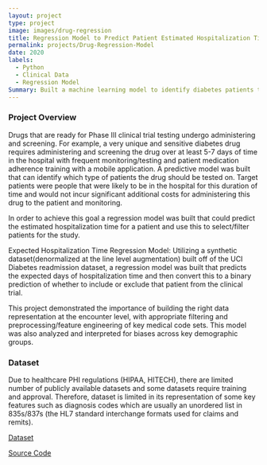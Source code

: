 ```yaml
---
layout: project
type: project
image: images/drug-regression
title: Regression Model to Predict Patient Estimated Hospitalization Time
permalink: projects/Drug-Regression-Model
date: 2020
labels:
  - Python
  - Clinical Data
  - Regression Model
Summary: Built a machine learning model to identify diabetes patients that are likely to be treated with a client drug, thereby ensuring effective reach out of the medical representatives to the corresponding physicians.
---
```


### Project Overview
Drugs that are ready for Phase III clinical trial testing undergo administering and screening. For example, a very unique and sensitive diabetes drug requires administering and screening the drug over at least 5-7 days of time in the hospital with frequent monitoring/testing and patient medication adherence training with a mobile application. A predictive model was built that can identify which type of patients the drug should be tested on. Target patients were people that were likely to be in the hospital for this duration of time and would not incur significant additional costs for administering this drug to the patient and monitoring.

In order to achieve this goal a regression model was built that could predict the estimated hospitalization time for a patient and use this to select/filter patients for the study.

Expected Hospitalization Time Regression Model: Utilizing a synthetic dataset(denormalized at the line level augmentation) built off of the UCI Diabetes readmission dataset, a regression model was built that predicts the expected days of hospitalization time and then convert this to a binary prediction of whether to include or exclude that patient from the clinical trial.

This project demonstrated the importance of building the right data representation at the encounter level, with appropriate filtering and preprocessing/feature engineering of key medical code sets. This model was also analyzed and interpreted for biases across key demographic groups.

### Dataset
Due to healthcare PHI regulations (HIPAA, HITECH), there are limited number of publicly available datasets and some datasets require training and approval. Therefore, dataset is limited in its representation of some key features such as diagnosis codes which are usually an unordered list in 835s/837s (the HL7 standard interchange formats used for claims and remits).

<a href="https://archive.ics.uci.edu/ml/datasets/Diabetes+130-US+hospitals+for+years+1999-2008">Dataset</a>

<!--Source Code: <a href="https://github.com/kshptl/Patient-Selection-for-Diabetes-Drug-Testing-using-EHR-Data"><i class="large github icon"></i>https://github.com/nathancy/LM-CEW-Automation-</a>-->
<a href="https://github.com/kshptl/Patient-Selection-for-Diabetes-Drug-Testing-using-EHR-Data">Source Code</a>



